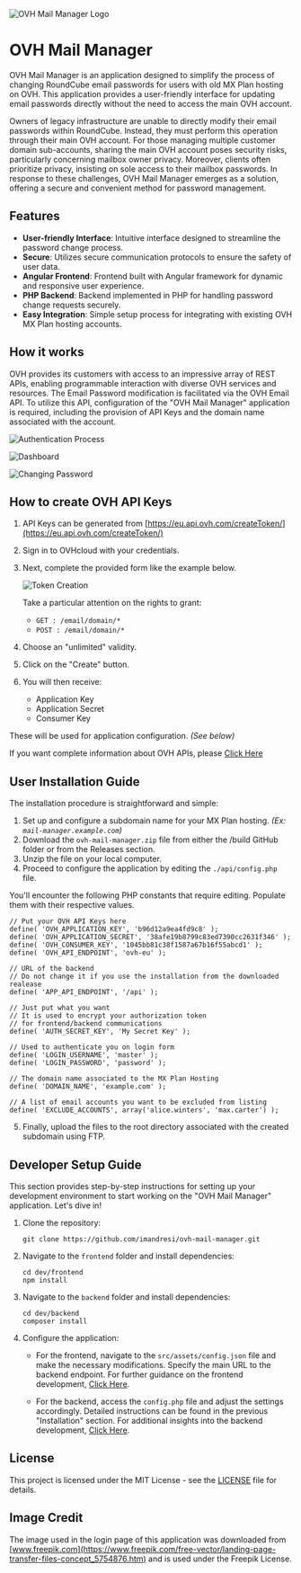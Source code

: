 ![OVH Mail Manager Logo](./docs/app-logo.svg)

# OVH Mail Manager

OVH Mail Manager is an application designed to simplify the process of changing RoundCube email passwords for users with
old MX Plan hosting on OVH. This application provides a user-friendly interface for updating
email passwords directly without the need to access the main OVH account.

Owners of legacy infrastructure are unable to directly modify their email passwords within RoundCube. Instead, they must
perform this operation through their main OVH account. For those managing multiple customer domain sub-accounts,
sharing the main OVH account poses security risks, particularly concerning mailbox owner privacy. Moreover, clients
often prioritize privacy, insisting on sole access to their mailbox passwords. In response to these challenges, OVH Mail
Manager emerges as a solution, offering a secure and convenient method for password management.

## Features

- **User-friendly Interface**: Intuitive interface designed to streamline the password change process.
- **Secure**: Utilizes secure communication protocols to ensure the safety of user data.
- **Angular Frontend**: Frontend built with Angular framework for dynamic and responsive user experience.
- **PHP Backend**: Backend implemented in PHP for handling password change requests securely.
- **Easy Integration**: Simple setup process for integrating with existing OVH MX Plan hosting accounts.

## How it works

OVH provides its customers with access to an impressive array of REST APIs, enabling programmable interaction with
diverse OVH services and resources. The Email Password modification is facilitated via the OVH Email API. To utilize
this API, configuration of the "OVH Mail Manager" application is required, including the provision of API Keys and the
domain name associated with the account.

![Authentication Process](./docs/authentication.png)

![Dashboard](./docs/mailboxes_list.png)

![Changing Password](./docs/change_password.png)

## How to create OVH API Keys

1. API Keys can be generated from [https://eu.api.ovh.com/createToken/](https://eu.api.ovh.com/createToken/)
2. Sign in to OVHcloud with your credentials.
3. Next, complete the provided form like the example below.

   ![Token Creation](./docs/create_token.png)

   Take a particular attention on the rights to grant:
    - `GET : /email/domain/*`
    - `POST : /email/domain/*`

4. Choose an "unlimited" validity.
5. Click on the "Create" button.
6. You will then receive:
    - Application Key
    - Application Secret
    - Consumer Key

These will be used for application configuration. *(See below)*

If you want complete information about OVH APIs,
please [Click Here](https://help.ovhcloud.com/csm/en-gb-api-getting-started-ovhcloud-api?id=kb_article_view&sysparm_article=KB0042784)

## User Installation Guide

The installation procedure is straightforward and simple:

1. Set up and configure a subdomain name for your MX Plan hosting.
   *(Ex: `mail-manager.example.com`)*
2. Download the `ovh-mail-manager.zip` file from either the /build GitHub folder or from the Releases section.
3. Unzip the file on your local computer.
4. Proceed to configure the application by editing the `./api/config.php` file.

You'll encounter the following PHP constants that require editing. Populate them with their respective values.

```
// Put your OVH API Keys here
define( 'OVH_APPLICATION_KEY', 'b96d12a9ea4fd9c8' );
define( 'OVH_APPLICATION_SECRET', '38afe19b8799c83ed7390cc2631f346' );
define( 'OVH_CONSUMER_KEY', '1045bb81c38f1587a67b16f55abcd1' );
define( 'OVH_API_ENDPOINT', 'ovh-eu' );

// URL of the backend
// Do not change it if you use the installation from the downloaded realease 
define( 'APP_API_ENDPOINT', '/api' );

// Just put what you want
// It is used to encrypt your authorization token
// for frontend/backend communications
define( 'AUTH_SECRET_KEY', 'My Secret Key' );

// Used to authenticate you on login form
define( 'LOGIN_USERNAME', 'master' );
define( 'LOGIN_PASSWORD', 'password' );

// The domain name associated to the MX Plan Hosting
define( 'DOMAIN_NAME', 'example.com' );

// A list of email accounts you want to be excluded from listing
define( 'EXCLUDE_ACCOUNTS', array('alice.winters', 'max.carter') );

```

5. Finally, upload the files to the root directory associated with the created subdomain using FTP.

## Developer Setup Guide

This section provides step-by-step instructions for setting up your development
environment to start working on the "OVH Mail Manager" application. Let's dive in!

1. Clone the repository:

   ```
   git clone https://github.com/imandresi/ovh-mail-manager.git
   ```

2. Navigate to the `frontend` folder and install dependencies:

   ```
   cd dev/frontend
   npm install
   ```

3. Navigate to the `backend` folder and install dependencies:

   ```
   cd dev/backend
   composer install
   ```

4. Configure the application:
    - For the frontend, navigate to the `src/assets/config.json` file and make the necessary modifications. Specify the
      main URL to the backend endpoint. For further guidance on the frontend
      development, [Click Here](./dev/frontend/README.md).

    - For the backend, access the `config.php` file and adjust the settings accordingly. Detailed instructions can be
      found in the previous "Installation" section.
      For additional insights into the backend development, [Click Here](./dev/backend/README.md).

## License

This project is licensed under the MIT License - see the [LICENSE](LICENSE) file for details.

## Image Credit

The image used in the login page of this application was downloaded from
[www.freepik.com](https://www.freepik.com/free-vector/landing-page-transfer-files-concept_5754876.htm) and is
used under the Freepik License.
